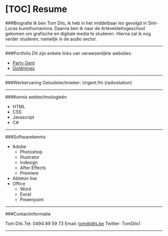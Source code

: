 [TOC]
Resume
=======
###Biografie
Ik ben Tom Dils, ik heb in het middelbaar les gevolgd in Sint-Lucas kunsthumaniora. Daarna ben ik naar de Arteveldehogeschool gekomen om grafische en digitale media te studeren. Hierna zal ik nog verder studeren, namelijk in de audio sector.
***
###Portfolio
Dit zijn enkele links van verwezenlijkte websites:

* [Party Gent](http://www.partygent.be)
* [Goldmines](http://www.goldmines.com)

***
###Werkervaring
Geluidstechnieker: Urgent.fm (radiostation)
***
###Kennis webtechnologieën

* HTML
* CSS
* Javascript
* C#

***
###Softwarekennis

* Adobe
	* Photoshop
	* Illustrator
	* Indesign
	* After Effects
	* Premiere
* Ableton live
* Office
	* Word
	* Excel
	* Powerpoint

***


###Contactinformatie

Tom Dils
Tel: 0494 89 59 73
Email: tom@dils.be
Twitter: TomDils1

***
